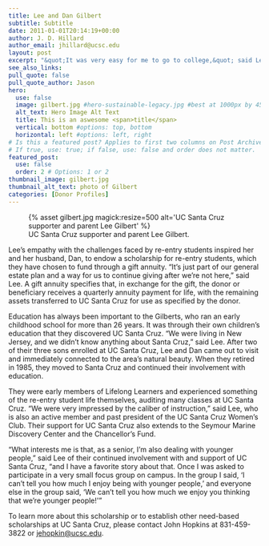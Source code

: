 ```yaml
---
title: Lee and Dan Gilbert
subtitle: Subtitle
date: 2011-01-01T20:14:19+00:00
author: J. D. Hillard
author_email: jhillard@ucsc.edu
layout: post
excerpt: "&quot;It was very easy for me to go to college,&quot; said Lee Gilbert, a graduate of Douglass College in New Jersey. &quot;My parents paid for it, and I lived in a dorm. We were served our meals in a dining room by waitresses! So I could particularly appreciate how hard it is for any re-entry student, and especially for women.&quot;"
see_also_links:
pull_quote: false
pull_quote_author: Jason
hero:
  use: false
  image: gilbert.jpg #hero-sustainable-legacy.jpg #best at 1000px by 450px
  alt_text: Hero Image Alt Text
  title: This is an aswesome <span>title</span>
  vertical: bottom #options: top, bottom
  horizontal: left #options: left, right
# Is this a featured post? Applies to first two columns on Post Archive Page.
# If true, use: true; if false, use: false and order does not matter.
featured_post:
  use: false
  order: 2 # Options: 1 or 2
thumbnail_image: gilbert.jpg
thumbnail_alt_text: photo of Gilbert
categories: [Donor Profiles]
---
```

<figure class="inline-image right">
{% asset gilbert.jpg magick:resize=500 alt='UC Santa Cruz supporter and parent Lee Gilbert' %}
<figcaption>UC Santa Cruz supporter and parent Lee Gilbert.</figcaption></figure>

Lee&#8217;s empathy with the challenges faced by re-entry students inspired her and her husband, Dan, to endow a scholarship for re-entry students, which they have chosen to fund through a gift annuity. &#8220;It&#8217;s just part of our general estate plan and a way for us to continue giving after we&#8217;re not here,&#8221; said Lee. A gift annuity specifies that, in exchange for the gift, the donor or beneficiary receives a quarterly annuity payment for life, with the remaining assets transferred to UC Santa Cruz for use as specified by the donor.

Education has always been important to the Gilberts, who ran an early childhood school for more than 26 years. It was through their own children&#8217;s education that they discovered UC Santa Cruz. &#8220;We were living in New Jersey, and we didn&#8217;t know anything about Santa Cruz,&#8221; said Lee. After two of their three sons enrolled at UC Santa Cruz, Lee and Dan came out to visit and immediately connected to the area&#8217;s natural beauty. When they retired in 1985, they moved to Santa Cruz and continued their involvement with education.

They were early members of Lifelong Learners and experienced something of the re-entry student life themselves, auditing many classes at UC Santa Cruz. &#8220;We were very impressed by the caliber of instruction,&#8221; said Lee, who is also an active member and past president of the UC Santa Cruz Women&#8217;s Club. Their support for UC Santa Cruz also extends to the Seymour Marine Discovery Center and the Chancellor&#8217;s Fund.

&#8220;What interests me is that, as a senior, I&#8217;m also dealing with younger people,&#8221; said Lee of their continued involvement with and support of UC Santa Cruz, &#8220;and I have a favorite story about that. Once I was asked to participate in a very small focus group on campus. In the group I said, &#8216;I can&#8217;t tell you how much I enjoy being with younger people,&#8217; and everyone else in the group said, &#8216;We can&#8217;t tell you how much we enjoy you thinking that we&#8217;re younger people!'&#8221;

To learn more about this scholarship or to establish other need-based scholarships at UC Santa Cruz, please contact John Hopkins at 831-459-3822 or <jehopkin@ucsc.edu>.

